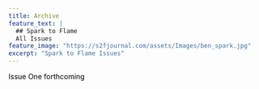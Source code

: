 ```yaml
---
title: Archive
feature_text: |
  ## Spark to Flame
  All Issues
feature_image: "https://s2fjournal.com/assets/Images/ben_spark.jpg"
excerpt: "Spark to Flame Issues"
---
```

<p style="color:black"> Issue One forthcoming </p>